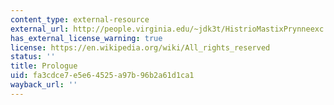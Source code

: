 ```yaml
---
content_type: external-resource
external_url: http://people.virginia.edu/~jdk3t/HistrioMastixPrynneexc.htm
has_external_license_warning: true
license: https://en.wikipedia.org/wiki/All_rights_reserved
status: ''
title: Prologue
uid: fa3cdce7-e5e6-4525-a97b-96b2a61d1ca1
wayback_url: ''
---
```

